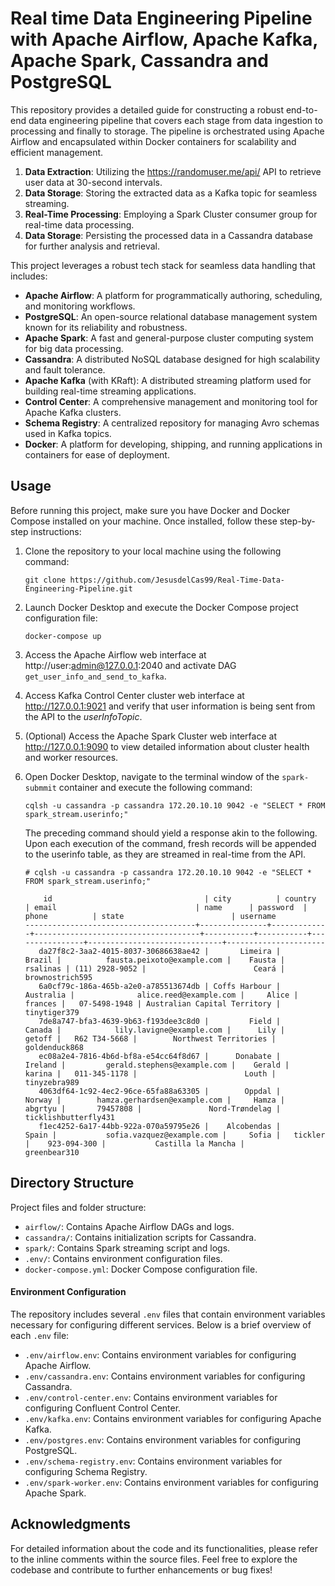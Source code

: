 # Real time Data Engineering Pipeline with Apache Airflow, Apache Kafka, Apache Spark, Cassandra and PostgreSQL

This repository provides a detailed guide for constructing a robust end-to-end data engineering pipeline that covers each stage from data ingestion to processing and finally to storage. The pipeline is orchestrated using Apache Airflow and encapsulated within Docker containers for scalability and efficient management. 

  1. **Data Extraction**: Utilizing the https://randomuser.me/api/ API to retrieve user data at 30-second intervals.
  2. **Data Storage**: Storing the extracted data as a Kafka topic for seamless streaming.
  3. **Real-Time Processing**: Employing a Spark Cluster consumer group for real-time data processing.
  4. **Data Storage**: Persisting the processed data in a Cassandra database for further analysis and retrieval.

This project leverages a robust tech stack for seamless data handling that includes:

- **Apache Airflow**: A platform for programmatically authoring, scheduling, and monitoring workflows.
- **PostgreSQL**: An open-source relational database management system known for its reliability and robustness.
- **Apache Spark**: A fast and general-purpose cluster computing system for big data processing.
- **Cassandra**: A distributed NoSQL database designed for high scalability and fault tolerance.
- **Apache Kafka** (with KRaft): A distributed streaming platform used for building real-time streaming applications.
- **Control Center**: A comprehensive management and monitoring tool for Apache Kafka clusters.
- **Schema Registry**: A centralized repository for managing Avro schemas used in Kafka topics.
- **Docker**: A platform for developing, shipping, and running applications in containers for ease of deployment.
    
## Usage

Before running this project, make sure you have Docker and Docker Compose installed on your machine. Once installed, follow these step-by-step instructions:

  1. Clone the repository to your local machine using the following command: 
       ```
      git clone https://github.com/JesusdelCas99/Real-Time-Data-Engineering-Pipeline.git
      ```
  2. Launch Docker Desktop and execute the Docker Compose project configuration file:
      ```
      docker-compose up
      ```
  3. Access the Apache Airflow web interface at http://user:admin@127.0.0.1:2040 and activate DAG `get_user_info_and_send_to_kafka`.
  7. Access Kafka Control Center cluster web interface at http://127.0.0.1:9021 and verify that user information is being sent from the API to the *userInfoTopic*.
  8. (Optional) Access the Apache Spark Cluster web interface at http://127.0.0.1:9090 to view detailed information about cluster health and worker resources.
  9. Open Docker Desktop, navigate to the terminal window of the `spark-submmit` container and execute the following command:

     ```
     cqlsh -u cassandra -p cassandra 172.20.10.10 9042 -e "SELECT * FROM spark_stream.userinfo;"
     ```
      The preceding command should yield a response akin to the following. Upon each execution of the command, fresh records will be appended to the userinfo table, as they are streamed in real-time from the API.
      ```
      # cqlsh -u cassandra -p cassandra 172.20.10.10 9042 -e "SELECT * FROM spark_stream.userinfo;"
      
          id                                  | city          | country     | email                               | name      | password  | phone          | state                        | username
      --------------------------------------+---------------+-------------+-------------------------------------+-----------+-----------+----------------+------------------------------+----------------------
         da27f8c2-3aa2-4015-8037-30686638ae42 |       Limeira |      Brazil |          fausta.peixoto@example.com |    Fausta |  rsalinas | (11) 2928-9052 |                        Ceará |      brownostrich595
         6a0cf79c-186a-465b-a2e0-a785513674db | Coffs Harbour |   Australia |              alice.reed@example.com |     Alice |   frances |   07-5498-1948 | Australian Capital Territory |         tinytiger379
         7de8a747-bfa3-4639-9b63-f193dee3c8d0 |         Field |      Canada |            lily.lavigne@example.com |      Lily |    getoff |   R62 T34-5668 |        Northwest Territories |        goldenduck868
         ec08a2e4-7816-4b6d-bf8a-e54cc64f8d67 |      Donabate |     Ireland |         gerald.stephens@example.com |    Gerald |    karina |   011-345-1178 |                        Louth |         tinyzebra989
         4063df64-1c92-4ec2-96ce-65fa88a63305 |        Oppdal |      Norway |        hamza.gerhardsen@example.com |     Hamza |   abgrtyu |       79457808 |               Nord-Trøndelag | ticklishbutterfly431
         f1ec4252-6a17-44bb-922a-070a59795e26 |    Alcobendas |       Spain |           sofia.vazquez@example.com |     Sofia |   tickler |    923-094-300 |           Castilla la Mancha |         greenbear310
      ```

## Directory Structure

Project files and folder structure:

- `airflow/`: Contains Apache Airflow DAGs and logs.
- `cassandra/`: Contains initialization scripts for Cassandra.
- `spark/`: Contains Spark streaming script and logs.
- `.env/`: Contains environment configuration files.
- `docker-compose.yml`: Docker Compose configuration file.
    
#### Environment Configuration

The repository includes several `.env` files that contain environment variables necessary for configuring different services. Below is a brief overview of each `.env` file:

- `.env/airflow.env`: Contains environment variables for configuring Apache Airflow.
- `.env/cassandra.env`: Contains environment variables for configuring Cassandra.
- `.env/control-center.env`: Contains environment variables for configuring Confluent Control Center.
- `.env/kafka.env`: Contains environment variables for configuring Apache Kafka.
- `.env/postgres.env`: Contains environment variables for configuring PostgreSQL.
- `.env/schema-registry.env`: Contains environment variables for configuring Schema Registry.
- `.env/spark-worker.env`: Contains environment variables for configuring Apache Spark.

## Acknowledgments

For detailed information about the code and its functionalities, please refer to the inline comments within the source files. Feel free to explore the codebase and contribute to further enhancements or bug fixes!
